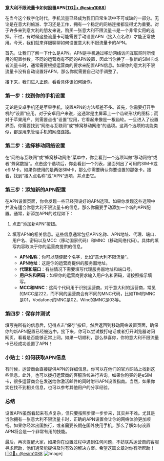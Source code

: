 **意大利不限流量卡如何設置APN[[TG💪+ @esim1088](https://t.me/s/esim1088)]**

在当今这个数字化时代，手机流量已经成为我们日常生活中不可或缺的一部分。无论是在意大利旅游、学习还是工作，拥有一个稳定的网络连接都显得尤为重要。对于许多来到意大利的朋友来说，购买一张意大利不限流量卡是一个非常实用的选择。不过，有时候这些流量卡可能需要手动设置APN（接入点名称）才能正常使用。今天，我们就来详细聊聊如何设置意大利不限流量卡的APN。

首先，让我们了解一下什么是APN。APN是手机通过移动网络访问互联网时所使用的配置参数。不同的运营商有不同的APN设置，因此当你换了一张新的SIM卡或者流量卡时，通常需要根据运营商的要求来配置APN信息。如果你的意大利不限流量卡没有自动设置好APN，那么你就需要自己动手调整了。

接下来，我们进入正题，看看具体该如何操作。

### 第一步：找到你的手机设置

无论是安卓手机还是苹果手机，设置APN的方法都差不多。首先，你需要打开手机的“设置”应用。对于安卓用户来说，这通常是主屏幕上一个齿轮形状的图标；而对于苹果用户，则需要点击“设置”应用，它看起来像是一根齿轮。一旦进入了设置界面，你需要找到“网络与互联网”或“蜂窝移动网络”的选项。这两个选项的功能类似，都是用来管理手机的网络连接。

### 第二步：选择移动网络设置

在“网络与互联网”或“蜂窝移动网络”菜单中，你会看到一个选项叫做“移动网络”或者“蜂窝数据”。点击这个选项后，你会看到一个列表，里面列出了可用的SIM卡或eSIM卡。如果你使用的是两张SIM卡，那么你需要确认你要设置的那张卡。接着，找到“接入点名称”或“APN”选项，并点击它。

### 第三步：添加新的APN配置

在APN设置页面，你会发现一些已经预设好的APN选项。如果你发现这些选项中并没有适合你意大利不限流量卡的信息，那么你需要手动添加一个新的APN配置。通常，新添加APN的过程如下：

1. 点击“添加新APN”按钮。
2. 填写APN的相关信息。这些信息通常包括APN名称、APN地址、代理、端口、用户名、密码以及MCC（移动国家代码）和MNC（移动网络代码）。具体的填写内容取决于你的运营商提供的信息。
   
   - **APN名称**：你可以随便起个名字，比如“意大利不限流量”。
   - **APN地址**：这是你的运营商提供的服务器地址。
   - **代理和端口**：有些情况下需要填写代理服务器地址和端口号。
   - **用户名和密码**：如果你的运营商要求输入用户名和密码，请按照指示填写。
   - **MCC和MNC**：这两个代码用于识别运营商。对于意大利的运营商，常见的MCC是222，而不同的运营商会有不同的MNC代码，比如TIM的MNC是01，Vodafone的MNC是02，Wind的MNC是03等。

### 第四步：保存并测试

填写完所有的信息后，记得点击“保存”按钮。然后返回到移动网络设置页面，确保你的新APN配置已经被选中。接下来，你可以尝试拨打电话或者打开浏览器访问网页，看看是否能够正常上网。如果一切顺利，那么恭喜你，你的意大利不限流量卡已经成功设置了APN！

### 小贴士：如何获取APN信息

有时候，运营商会直接提供APN的详细信息，你可以在他们的官方网站上找到这些信息。此外，也可以拨打运营商的客服热线进行咨询。如果你购买的是eSIM卡，很多运营商会在发送给你激活邮件的同时附带APN设置指南。当然，如果你实在找不到相关信息，也可以参考其他用户的分享经验。

### 总结

设置APN虽然看起来有点复杂，但只要按照步骤一步步来，其实并不难。尤其是当你拥有一张意大利不限流量卡时，正确的APN设置会让你的网络体验更加顺畅。如果你经常出国旅行，或者需要长期在国外使用手机，那么了解如何设置APN将会是一个非常有用的技能。

最后，再次提醒大家，如果你在设置过程中遇到任何问题，不妨联系运营商的客服寻求帮助，他们通常能提供及时有效的解决方案。希望这篇文章对你有所帮助！[[TG💪+ @esim1088](https://t.me/s/esim1088) ![Image](https://i.postimg.cc/4NQfJmqS/Snipaste-2025-05-13-00-14-12.png)]